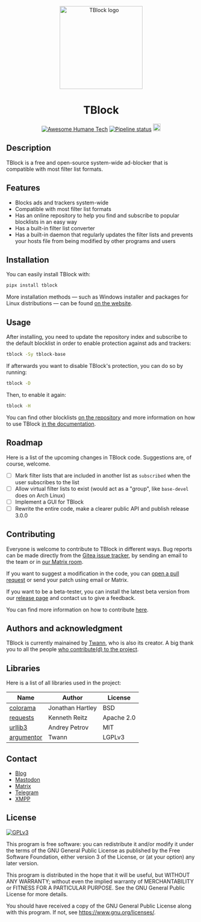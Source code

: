 <p align="center">
<img align="center" src="https://codeberg.org/tblock/tblock/raw/branch/main/assets/icons/tblock.svg" alt="TBlock logo" width="220px">
</p>
<p align="center">
<h1 align="center">TBlock</h1>
</p>
<p align="center">
<a href="https://github.com/humanetech-community/awesome-humane-tech"><img src="https://codeberg.org/tblock/tblock/raw/branch/main/assets/icons/humane-tech-badge.svg" alt="Awesome Humane Tech"></a>
<a href="https://framagit.org/twann/tblock/-/pipelines"><img src="https://framagit.org/twann/tblock/badges/main/pipeline.svg" alt="Pipeline status"></a>
<a href="https://codeberg.org/tblock/tblock"><img src="https://codeberg.org/tblock/tblock/raw/branch/main/assets/icons/codeberg.svg" alt="Hosted on Codeberg" height="20px"></a>
</p>

## Description

TBlock is a free and open-source system-wide ad-blocker that is compatible with most filter list formats.

## Features

- Blocks ads and trackers system-wide
- Compatible with most filter list formats
- Has an online repository to help you find and subscribe to popular blocklists in an easy way
- Has a built-in filter list converter
- Has a built-in daemon that regularly updates the filter lists and prevents your hosts file from being modified by other programs and users

## Installation

You can easily install TBlock with:

```sh
pipx install tblock
```

More installation methods — such as Windows installer and packages for Linux distributions — can be found [on the website](https://tblock.codeberg.page/install).

## Usage

After installing, you need to update the repository index and subscribe to the default blocklist in order to enable protection against ads and trackers:

```sh
tblock -Sy tblock-base
```

If afterwards you want to disable TBlock's protection, you can do so by running:

```sh
tblock -D
```

Then, to enable it again:

```sh
tblock -H
```

You can find other blocklists [on the repository](https://tblock.codeberg.page/repository) and more information on how to use TBlock [in the documentation](https://tblock.codeberg.page/docs).

## Roadmap

Here is a list of the upcoming changes in TBlock code. Suggestions are, of course, welcome.

- [ ] Mark filter lists that are included in another list as `subscribed` when the user subscribes to the list
- [ ] Allow virtual filter lists to exist (would act as a "group", like `base-devel` does on Arch Linux)
- [ ] Implement a GUI for TBlock
- [ ] Rewrite the entire code, make a clearer public API and publish release 3.0.0

## Contributing

Everyone is welcome to contribute to TBlock in different ways. Bug reports can be made directly from the [Gitea issue tracker](https://codeberg.org/tblock/tblock/issues), by sending an email to the team or in [our Matrix room](https://matrix.to/#/#tblock:envs.net). 

If you want to suggest a modification in the code, you can [open a pull request](https://codeberg.org/tblock/tblock/pulls) or send your patch using email or Matrix.

If you want to be a beta-tester, you can install the latest beta version from our [release page](https://codeberg.org/tblock/tblock/releases) and contact us to give a feedback.

You can find more information on how to contribute [here](https://codeberg.org/tblock/tblock/src/branch/main/CONTRIBUTING.md).

## Authors and acknowledgment

TBlock is currently mainained by [Twann](https://codeberg.org/twann), who is also its creator.
A big thank you to all the people [who contribute(d) to the project](https://codeberg.org/tblock/tblock/src/branch/main/CONTRIBUTORS.md).

## Libraries

Here is a list of all libraries used in the project:

| Name | Author | License |
| --- | --- | --- |
| [colorama](https://github.com/tartley/colorama) | Jonathan Hartley | BSD |
| [requests](https://requests.readthedocs.io/) | Kenneth Reitz | Apache 2.0 |
| [urllib3](https://urllib3.readthedocs.io/) | Andrey Petrov | MIT |
| [argumentor](https://codeberg.org/twann/python-argumentor) | Twann | LGPLv3 |

## Contact

- [Blog](https://fediverse.blog/~/TBlock)
- [Mastodon](https://fosstodon.org/@tblock)
- [Matrix](https://matrix.to/#/#tblock:matrix.org)
- [Telegram](https://t.me/tblock)
- [XMPP](xmpp:tblockproject@chat.disroot.org?join)

## License

[![GPLv3](https://www.gnu.org/graphics/gplv3-with-text-136x68.png)](https://www.gnu.org/licenses/gpl-3.0)

This program is free software: you can redistribute it and/or modify
it under the terms of the GNU General Public License as published by
the Free Software Foundation, either version 3 of the License, or
(at your option) any later version.

This program is distributed in the hope that it will be useful,
but WITHOUT ANY WARRANTY; without even the implied warranty of
MERCHANTABILITY or FITNESS FOR A PARTICULAR PURPOSE.  See the
GNU General Public License for more details.

You should have received a copy of the GNU General Public License
along with this program.  If not, see <https://www.gnu.org/licenses/>.
